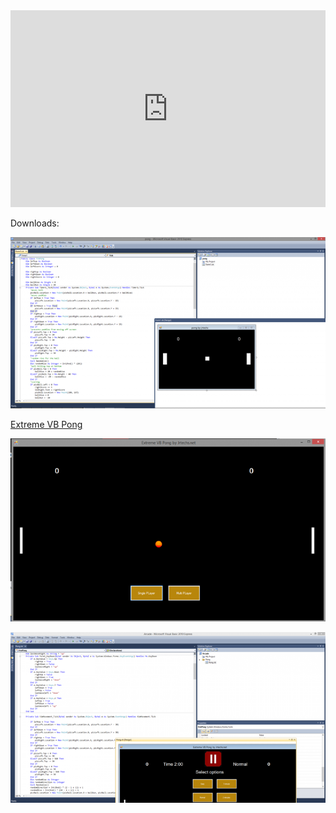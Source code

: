 <iframe width="100%" height="315" src="https://www.youtube.com/embed/5OZfKYzYHPM" frameborder="0" allow="autoplay; encrypted-media" allowfullscreen></iframe>

Downloads:

![VB programming picture](media/ad84021445feb7021f2320f6be599ef5.png)

[Extreme VB Pong](http://jrtechs.net/download/Extreme-vb-pong/)

![VB pong game](media/fc0a0ddf2a914b171bb3a5013e9e7b6c.png)

![Development picture](media/13f1d6d93532bfb23a03a9a4fec5f41b.png)
